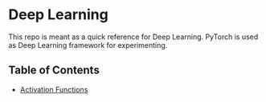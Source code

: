 # Deep Learning

This repo is meant as a quick reference for Deep Learning.
PyTorch is used as Deep Learning framework for experimenting.

## Table of Contents

- [Activation Functions](./labs/activation-functions.ipynb)
